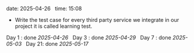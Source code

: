 date: 2025-04-26  
time: 15:08  

- Write the test case for every third party service we integrate in our project it is called learning test.
  

Day 1 : done *2025-04-26*  
Day 3 : done *2025-04-29*  
Day 7 : done *2025-05-03*  
Day 21: done *2025-05-17*